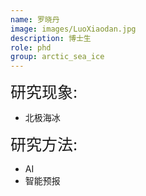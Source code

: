 ```yaml
---
name: 罗晓丹
image: images/LuoXiaodan.jpg
description: 博士生
role: phd
group: arctic_sea_ice
---
```


<span style="font-size: 25px;">研究现象:
* 北极海冰

<span style="font-size: 25px;">研究方法: 
* AI
* 智能预报